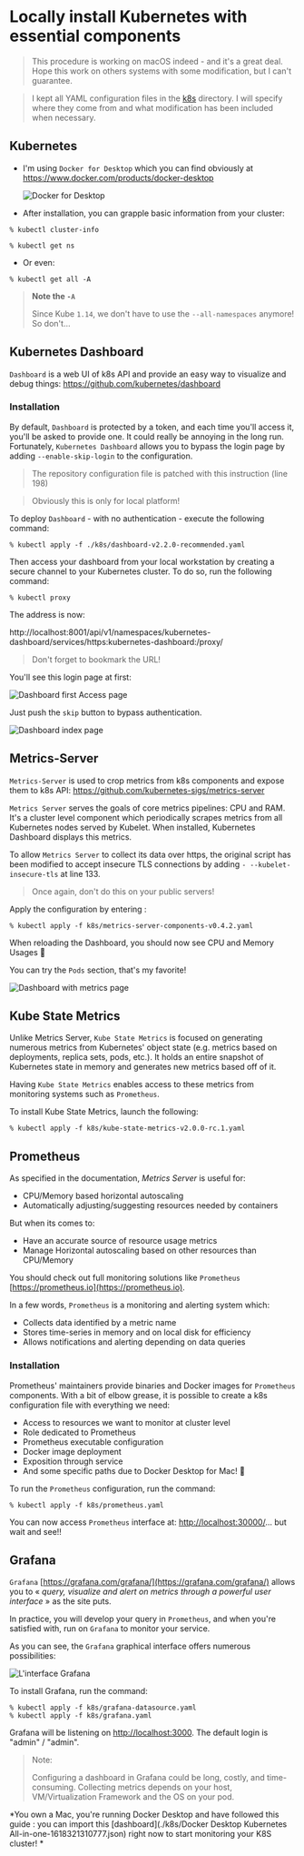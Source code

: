# Locally install Kubernetes with essential components

> 
> This procedure is working on macOS indeed - and it's a great deal. Hope this work on others systems with some 
> modification, but I can't guarantee.

>
> I kept all YAML configuration files in the [k8s](k8s) directory. I will specify where they come from and
> what modification has been included when necessary.


## Kubernetes

* I'm using `Docker for Desktop` which you can find obviously at https://www.docker.com/products/docker-desktop

  ![Docker for Desktop](img/docker-desktop.png)

* After installation, you can grapple basic information from your cluster:

```shell
% kubectl cluster-info
```
```shell
% kubectl get ns
``` 

- Or even:
  
```shell
% kubectl get all -A
```
> **Note the `-A`**
> 
> Since Kube `1.14`, we don't have to use the `--all-namespaces` anymore! So don't...


## Kubernetes Dashboard

`Dashboard` is a web UI of k8s API and provide an easy way to visualize and debug things:
  https://github.com/kubernetes/dashboard
  

### Installation

By default, `Dashboard` is protected by a token, and each time you'll access it, you'll be asked to provide one. It could 
really be annoying in the long run. Fortunately, `Kubernetes Dashboard` allows you to bypass the login page by adding `--enable-skip-login` to the 
configuration.

> The repository configuration file is patched with this instruction (line 198) 

> Obviously this is only for local platform!

To deploy `Dashboard` - with no authentication - execute the following command:
```
% kubectl apply -f ./k8s/dashboard-v2.2.0-recommended.yaml
```
Then access your dashboard from your local workstation by creating a secure channel to your Kubernetes cluster. To do 
so, run the following command:
```
% kubectl proxy
```
The address is now:

http://localhost:8001/api/v1/namespaces/kubernetes-dashboard/services/https:kubernetes-dashboard:/proxy/

> Don't forget to bookmark the URL!

You'll see this login page at first:

![Dashboard first Access page](img/dashboard-first-access.jpg)

Just push the `skip` button to bypass authentication.

![Dashboard index page](img/dashboard-index.jpg)

## Metrics-Server

`Metrics-Server` is used to crop metrics from k8s components and expose them to k8s API:
  https://github.com/kubernetes-sigs/metrics-server

`Metrics Server` serves the goals of core metrics pipelines: CPU and RAM. It's a cluster level component which 
periodically scrapes metrics from all Kubernetes nodes served by Kubelet. When installed, Kubernetes Dashboard displays
this metrics.

To allow `Metrics Server` to collect its data over https, the original script has been modified to accept insecure TLS
connections by adding `- --kubelet-insecure-tls` at line 133.

> Once again, don't do this on your public servers!

Apply the configuration by entering :
```
% kubectl apply -f k8s/metrics-server-components-v0.4.2.yaml
```

When reloading the Dashboard, you should now see CPU and Memory Usages 🌈

You can try the `Pods` section, that's my favorite! 

![Dashboard with metrics page](img/dashboard-with-metrics.jpg)

## Kube State Metrics

Unlike Metrics Server, `Kube State Metrics` is focused on generating numerous metrics from Kubernetes' object state 
(e.g. metrics based on deployments, replica sets, pods, etc.). It holds an entire snapshot of Kubernetes state in memory
and generates new metrics based off of it.

Having `Kube State Metrics` enables access to these metrics from monitoring systems such as `Prometheus`.

To install Kube State Metrics, launch the following:
```
% kubectl apply -f k8s/kube-state-metrics-v2.0.0-rc.1.yaml
```

## Prometheus

As specified in the documentation, *Metrics Server* is useful for:

- CPU/Memory based horizontal autoscaling
- Automatically adjusting/suggesting resources needed by containers

But when its comes to:

- Have an accurate source of resource usage metrics
- Manage Horizontal autoscaling based on other resources than CPU/Memory

You should check out full monitoring solutions like `Prometheus` 
[https://prometheus.io](https://prometheus.io).

In a few words, `Prometheus` is a monitoring and alerting system which:
- Collects data identified by a metric name
- Stores time-series in memory and on local disk for efficiency
- Allows notifications and alerting depending on data queries

### Installation

Prometheus' maintainers provide binaries and Docker images for `Prometheus` components. 
With a bit of elbow grease, it is possible to create a k8s configuration file with everything we need:
- Access to resources we want to monitor at cluster level
- Role dedicated to Prometheus
- Prometheus executable configuration
- Docker image deployment
- Exposition through service
- And some specific paths due to Docker Desktop for Mac! 🥵

To run the `Prometheus` configuration, run the command:
```
% kubectl apply -f k8s/prometheus.yaml
```

You can now access `Prometheus` interface at:
[http://localhost:30000/](http://localhost:30000/)... but wait and see!!

## Grafana

`Grafana` [https://grafana.com/grafana/](https://grafana.com/grafana/) allows you to « *query, visualize and alert on 
metrics through a powerful user interface* » as the site puts.

In practice, you will develop your query in `Prometheus`, and when you're satisfied with, run on `Grafana` to 
monitor your service.

As you can see, the `Grafana` graphical interface offers numerous possibilities:

![L'interface Grafana](img/grafana-ui.png)

To install Grafana, run the command:
```
% kubectl apply -f k8s/grafana-datasource.yaml
% kubectl apply -f k8s/grafana.yaml
```

Grafana will be listening on [http://localhost:3000](http://localhost:3000). The default login is "admin" / "admin".

> Note:
> 
> Configuring a dashboard in Grafana could be long, costly, and time-consuming. Collecting metrics depends on your host, 
VM/Virtualization Framework and the OS on your pod.




*You own a Mac, you're running Docker Desktop and have followed this guide : you can import this 
[dashboard](./k8s/Docker Desktop Kubernetes All-in-one-1618321310777.json) right now to start monitoring your K8S cluster!
*
